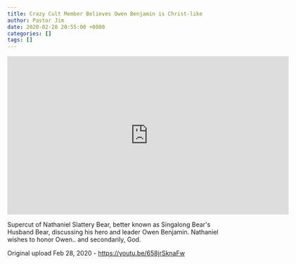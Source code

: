 ```yaml
---
title: Crazy Cult Member Believes Owen Benjamin is Christ-like
author: Pastor Jim
date: 2020-02-28 20:55:00 +0800
categories: []
tags: []
---
```




<iframe width="640" height="360" scrolling="no" frameborder="0" style="border: none;" src="https://www.bitchute.com/embed/df3YAp8f5yXv/"></iframe>

Supercut of Nathaniel Slattery Bear, better known as Singalong Bear's Husband Bear, discussing his hero and leader Owen Benjamin. Nathaniel wishes to honor Owen.. and secondarily, God.



Original upload Feb 28, 2020 - https://youtu.be/658jrSknaFw

